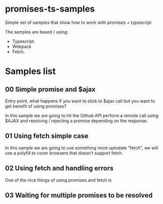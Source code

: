 # promises-ts-samples

Simple set of samples that show how to work with promises + typescript.

The samples are based / using:

* Typescript.
* Webpack
* Fetch.

# Samples list

## 00 Simple promise and $ajax

Entry point, what happens if you want to stick to $ajax call but you want to get benefit of using promises?

In this sample we are going to hit the Github API perform a remote call using $AJAX and resolving / rejecting a promise depending on the response.

## 01 Using fetch simple case

In this sample we are going to use something more uptodate "fetch", we will use a polyfill to cover browsers that doesn't support fetch.

## 02 Using fetch and handling errors

One of the nice things of using promises and fetch is

## 03 Waiting for multiple promises to be resolved
